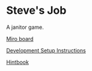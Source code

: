 # Steve's Job

A janitor game.

[Miro board](https://miro.com/app/board/o9J_lLQsdcc=/)

[Development Setup Instructions](doc/UnitySetup.md)

[Hintbook](https://finnmito.github.io/)
